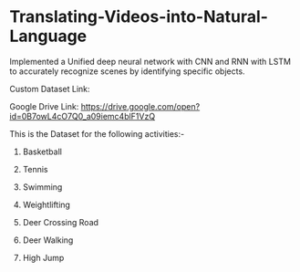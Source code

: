 # Translating-Videos-into-Natural-Language
Implemented a Unified deep neural network with CNN and RNN with LSTM to accurately recognize scenes by identifying specific objects.

Custom Dataset Link:

Google Drive Link: https://drive.google.com/open?id=0B7owL4cO7Q0_a09iemc4blF1VzQ

This is the Dataset for the following activities:-

1. Basketball

2. Tennis

3. Swimming

4. Weightlifting

5. Deer Crossing Road

6. Deer Walking

7. High Jump

